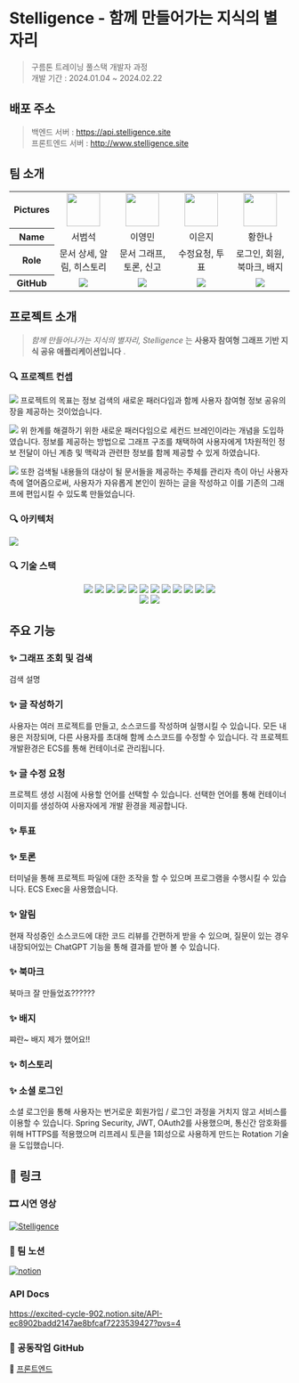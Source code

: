 <div align="left">

# Stelligence - 함께 만들어가는 지식의 별자리

> 구름톤 트레이닝 풀스택 개발자 과정 <br>
> 개발 기간 : 2024.01.04 ~ 2024.02.22

## 배포 주소
> 백엔드 서버 : https://api.stelligence.site<br>
> 프론트엔드 서버 : http://www.stelligence.site
> 
## 팀 소개

<table width="500" align="center">
<tbody>
<tr>
<th>Pictures</th>
<td width="100" align="center">
<a href="https://github.com/sbslc2000">
<img src="https://avatars.githubusercontent.com/u/60257970?v=4" width="60" height="60">
</a>
</td>
<td width="100" align="center">
<a href="https://github.com/youngandmini">
<img src="https://avatars.githubusercontent.com/u/80088671?v=4" width="60" height="60">
</a>
</td>
<td width="100" align="center">
<a href="https://github.com/eenzzi">
<img src="https://avatars.githubusercontent.com/u/142785172?v=4" width="60" height="60">
</a>
</td>
<td width="100" align="center">
<a href="https://github.com/Sooamazing">
<img src="https://avatars.githubusercontent.com/u/91259986?v=4" width="60" height="60">
</a>
</td>
</tr>
<tr>
<th>Name</th>
<td width="100" align="center">서범석</td>
<td width="100" align="center">이영민</td>
<td width="100" align="center">이은지</td>
<td width="100" align="center">황한나</td>

</tr>
<tr>
<th>Role</th>
<td width="150" align="center">
문서 상세, 알림, 히스토리<br>
</td>
<td width="150" align="center">
문서 그래프, 토론, 신고<br>
</td>
<td width="150" align="center">
수정요청, 투표
<br>
</td>
<td width="150" align="center">
로그인, 회원, 북마크, 배지
<br>
</td>
</tr>
<tr>
<th>GitHub</th>
<td width="100" align="center">
<a href="https://github.com/sbslc2000">
<img src="http://img.shields.io/badge/sbslc2000-green?style=social&logo=github"/>
</a>
</td>
<td width="100" align="center">
<a href="https://github.com/youngandmini">
<img src="http://img.shields.io/badge/youngandmini-green?style=social&logo=github"/>
</a>
</td>
<td width="100" align="center">
<a href="https://github.com/eenzzi">
<img src="http://img.shields.io/badge/eenzzi-green?style=social&logo=github"/>
</a>
</td>
<td width="100" align="center">
<a href="https://github.com/Sooamazing">
<img src="http://img.shields.io/badge/Sooamazing-green?style=social&logo=github"/>
</a>
</td>

</tr>
</tbody>
</table>

## 프로젝트 소개

> *함께 만들어나가는 지식의 별자리, Stelligence* 는 **사용자 참여형 그래프 기반 지식 공유 애플리케이션입니다** . 

### 🔍 프로젝트 컨셉

![](https://i.imgur.com/qCDGqQd.png)
프로젝트의 목표는 정보 검색의 새로운 패러다임과 함께 사용자 참여형 정보 공유의 장을 제공하는 것이었습니다.

![](https://i.imgur.com/tzjAPW6.png)
위 한계를 해결하기 위한 새로운 패러다임으로 세컨드 브레인이라는 개념을 도입하였습니다. 정보를 제공하는 방법으로 그래프 구조를 채택하여 사용자에게 1차원적인 정보 전달이 아닌 계층 및 맥락과 관련한 정보를 함께 제공할 수 있게 하였습니다.

![](https://i.imgur.com/muv6N2d.png)
또한 검색될 내용들의 대상이 될 문서들을 제공하는 주체를 관리자 측이 아닌 사용자 측에 열어줌으로써, 사용자가 자유롭게 본인이 원하는 글을 작성하고 이를 기존의 그래프에 편입시킬 수 있도록 만들었습니다.

### 🔍 아키텍처
![](https://i.imgur.com/Gvjz81H.png)

### 🔍 기술 스택

<div align="center">

<img src="https://img.shields.io/badge/java-007396?style=for-the-badge&logo=java&logoColor=white">

<img src="https://img.shields.io/badge/mysql-4479A1?style=for-the-badge&logo=mysql&logoColor=white">
<img src="https://img.shields.io/badge/neo4j-4581C3?style=for-the-badge&logo=neo4j&logoColor=white">
<img src="https://img.shields.io/badge/Redis-DC382D?style=for-the-badge&logo=redis&logoColor=white">


<img src="https://img.shields.io/badge/springboot-6DB33F?style=for-the-badge&logo=springboot&logoColor=white">
<img src="https://img.shields.io/badge/hibernate-59666C?style=for-the-badge&logo=hibernate&logoColor=white">
<img src="https://img.shields.io/badge/spring security-6DB33F?style=for-the-badge&logo=springsecurity&logoColor=white">
<img src="https://img.shields.io/badge/jwt-000000?style=for-the-badge&logo=JSONWebTokens&logoColor=white">


<img src="https://img.shields.io/badge/NGINX-009639?style=for-the-badge&logo=NGINX&logoColor=white">
<img src="https://img.shields.io/badge/Docker-2CA5E0?style=for-the-badge&logo=docker&logoColor=white">
<img src="https://img.shields.io/badge/Amazon RDS-527FFF?style=for-the-badge&logo=amazonrds&logoColor=white">
<img src="https://img.shields.io/badge/Amazon EC2-FF9900?style=for-the-badge&logo=amazonec2&logoColor=white">
<br/>   
<img src="https://img.shields.io/badge/Grafana-F2F4F9?style=for-the-badge&logo=grafana&logoColor=orange&labelColor=F2F4F9">
<img src="https://img.shields.io/badge/Prometheus-000000?style=for-the-badge&logo=prometheus&labelColor=000000">

</div>

## 주요 기능

### ✨ 그래프 조회 및 검색
검색 설명
### ✨ 글 작성하기
사용자는 여러 프로젝트를 만들고, 소스코드를 작성하며 실행시킬 수 있습니다. 모든 내용은 저장되며, 다른 사용자를 초대해 함께 소스코드를 수정할 수 있습니다. 각 프로젝트 개발환경은 ECS를 통해 컨테이너로 관리됩니다.
### ✨ 글 수정 요청
프로젝트 생성 시점에 사용할 언어를 선택할 수 있습니다. 선택한 언어를 통해 컨테이너 이미지를 생성하여 사용자에게 개발 환경을 제공합니다.
### ✨ 투표

### ✨ 토론
터미널을 통해 프로젝트 파일에 대한 조작을 할 수 있으며 프로그램을 수행시킬 수 있습니다. ECS Exec을 사용했습니다.
### ✨ 알림
현재 작성중인 소스코드에 대한 코드 리뷰를 간편하게 받을 수 있으며, 질문이 있는 경우 내장되어있는 ChatGPT 기능을 통해 결과를 받아 볼 수 있습니다.
### ✨ 북마크
북마크 잘 만들었죠??????
### ✨ 배지
쨔란~ 배지 제가 했어요!!
### ✨ 히스토리

### ✨ 소셜 로그인 
소셜 로그인을 통해 사용자는 번거로운 회원가입 / 로그인 과정을 거치지 않고 서비스를 이용할 수 있습니다. Spring Security, JWT, OAuth2를 사용했으며, 통신간 암호화를 위해 HTTPS를 적용했으며 리프레시 토큰을 1회성으로 사용하게 만드는 Rotation 기술을 도입했습니다.


## 🔗 링크

### 🎞 시연 영상

[![Stelligence](https://i.ytimg.com/vi/qIK4Re_SwhQ/hqdefault.jpg?sqp=-oaymwEcCPYBEIoBSFXyq4qpAw4IARUAAIhCGAFwAcABBg==&rs=AOn4CLDWav8g9pOaiHyGf57LjT9tO86Dfg)](https://youtu.be/WGH8kCDN1cs?si=YFMu2SgmgugPdlop)

### 📝 팀 노션
<a href="https://www.notion.so/7-6ff5c3b7a51c4ba9b4201a804cd37b60"><img alt="notion" src ="https://img.shields.io/badge/notion-skyblue.svg?&style=for-the-badge&logo=notion&logoColor=black"/></a>

###  API Docs
https://excited-cycle-902.notion.site/API-ec8902badd2147ae8bfcaf7223539427?pvs=4

### 🤝 공동작업 GitHub

💫 [프론트엔드](https://github.com/Eagle-Strike-7/stelligence-frontend)

</div>

